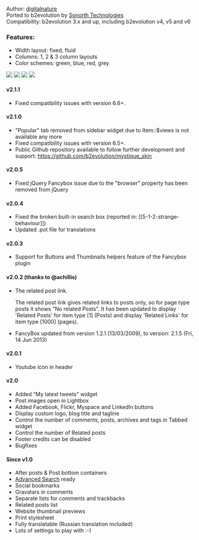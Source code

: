 <p>
	Author: <a href="http://digitalnature.ro/">digitalnature</a><br /> 
	Ported to b2evolution by <a href="http://www.sonorth.com/tech/">Sonorth Technologies</a><br />
	Compatibility: b2evolution 3.x and up, including b2evolution v4, v5 and v6
</p>
<h3>Features:</h3>
<ul>
	<li>Width layout: fixed, fluid</li>
	<li>Columns: 1, 2 &amp; 3 column layouts</li>
	<li>Color schemes: green, blue, red, grey</li>
</ul>

<img src="screenshots/skinshot.png">
<img src="screenshots/mystique.png">
<img src="screenshots/mystique-entire_page-main.png">
<img src="screenshots/mystique-single.png">

<h4>v2.1.1</h4>
<ul>
	<li>Fixed compatibility issues with version 6.6+.</li>
</ul>
<h4>v2.1.0</h4>
<ul>
	<li>"Popular" tab removed from sidebar widget due to Item::$views is not available any more</li>
	<li>Fixed compatibility issues with version 6.5+.</li>
	<li>Public Github repository available to follow further development and support: <a href="https://github.com/b2evolution/mystique_skin">https://github.com/b2evolution/mystique_skin</a></li>
</ul>
<h4>v2.0.5</h4>
<ul>
	<li>Fixed jQuery Fancybox issue due to the "browser" property has been removed from jQuery</li>
</ul>
<h4>v2.0.4</h4>
<ul>
	<li>Fixed the broken built-in search box (reported in:  [[5-1-2-strange-behaviour]])</li>
	<li>Updated .pot file for translations</li>
</ul>
<h4>v2.0.3</h4>
<ul>
	<li>Support for Buttons and Thumbnails helpers feature of the Fancybox plugin</li>
</ul>
<h4>v2.0.2 (thanks to @achillis)</h4>
<ul>
	<li>
		<p>The related post link.</p>
		<p>The related post link gives related links to posts only, so for page type posts it shows "No related Posts". It has been updated to display 'Related Posts' for item type [1] (Posts) and display 'Related Links' for item type [1000] (pages).</p>
	</li>
	<li>FancyBox updated from version 1.2.1 (13/03/2009), to version: 2.1.5 (Fri, 14 Jun 2013)</li>
</ul>
<h4>v2.0.1</h4>
<ul>
	<li>Youtube icon in header</li>
</ul>
<h4>v2.0</h4>
<ul>
	<li>Added "My latest tweets" widget</li>
	<li>Post images open in Lightbox</li>
	<li>Added Facebook, Flickr, Myspace and LinkedIn buttons</li>
	<li>Display custom logo, blog title and tagline</li>
	<li>Control the number of comments, posts, archives and tags in Tabbed widget</li>
	<li>Control the number of Related posts</li>
	<li>Footer credits can be disabled</li>
	<li>Bugfixes</li>
</ul>
<h4>Since v1.0</h4>
<ul>
	<li>After posts &amp; Post bottom containers</li>
	<li><a href="http://forums.b2evolution.net/viewtopic.php?t=15593">Advanced Search</a> ready</li>
	<li>Social bookmarks</li>
	<li>Gravatars in comments</li>
	<li>Separate lists for comments and trackbacks</li>
	<li>Related posts list</li>
	<li>Website thumbnail previews</li>
	<li>Print stylesheet</li>
	<li>Fully translatable (Russian translation included)</li>
	<li>Lots of settings to play with :-)</li>
</ul>
